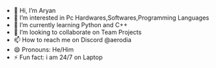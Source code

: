 - 👋 Hi, I’m Aryan 
- 👀 I’m interested in Pc Hardwares,Softwares,Programming Languages
- 🌱 I’m currently learning Python and C++
- 💞️ I’m looking to collaborate on Team Projects
- 📫 How to reach me on Discord @aerodia
- 😄 Pronouns: He/Him
- ⚡ Fun fact: i am 24/7 on Laptop 

<!---
Aerodia/Aerodia is a ✨ special ✨ repository because its `README.md` (this file) appears on your GitHub profile.
You can click the Preview link to take a look at your changes.
--->
